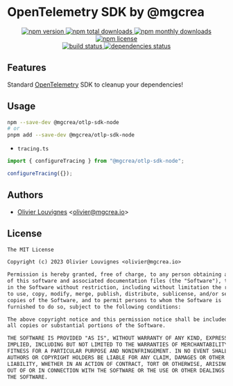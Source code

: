 # OpenTelemetry SDK by @mgcrea

<!-- markdownlint-disable MD033 -->
<p align="center">
  <a href="https://www.npmjs.com/package/@mgcrea/otlp-sdk-node">
    <img src="https://img.shields.io/npm/v/@mgcrea/otlp-sdk-node.svg?style=for-the-badge" alt="npm version" />
  </a>
  <a href="https://www.npmjs.com/package/@mgcrea/otlp-sdk-node">
    <img src="https://img.shields.io/npm/dt/@mgcrea/otlp-sdk-node.svg?style=for-the-badge" alt="npm total downloads" />
  </a>
  <a href="https://www.npmjs.com/package/@mgcrea/otlp-sdk-node">
    <img src="https://img.shields.io/npm/dm/@mgcrea/otlp-sdk-node.svg?style=for-the-badge" alt="npm monthly downloads" />
  </a>
  <a href="https://www.npmjs.com/package/@mgcrea/otlp-sdk-node">
    <img src="https://img.shields.io/npm/l/@mgcrea/otlp-sdk-node.svg?style=for-the-badge" alt="npm license" />
  </a>
  <br />
  <a href="https://github.com/mgcrea/eslint-config/actions/workflows/main.yml">
    <img src="https://img.shields.io/github/actions/workflow/status/mgcrea/eslint-config/main.yml?style=for-the-badge&branch=master" alt="build status" />
  </a>
  <a href="https://depfu.com/github/mgcrea/eslint-config">
    <img src="https://img.shields.io/depfu/dependencies/github/mgcrea/eslint-config?style=for-the-badge" alt="dependencies status" />
  </a>
</p>
<!-- markdownlint-enable MD037 -->

## Features

Standard [OpenTelemetry](https://opentelemetry.io) SDK to cleanup your dependencies!

## Usage

```sh
npm --save-dev @mgcrea/otlp-sdk-node
# or
pnpm add --save-dev @mgcrea/otlp-sdk-node
```

- `tracing.ts`

```ts
import { configureTracing } from "@mgcrea/otlp-sdk-node";

configureTracing({});
```

## Authors

- [Olivier Louvignes](https://github.com/mgcrea) <<olivier@mgcrea.io>>

## License

```txt
The MIT License

Copyright (c) 2023 Olivier Louvignes <olivier@mgcrea.io>

Permission is hereby granted, free of charge, to any person obtaining a copy
of this software and associated documentation files (the "Software"), to deal
in the Software without restriction, including without limitation the rights
to use, copy, modify, merge, publish, distribute, sublicense, and/or sell
copies of the Software, and to permit persons to whom the Software is
furnished to do so, subject to the following conditions:

The above copyright notice and this permission notice shall be included in
all copies or substantial portions of the Software.

THE SOFTWARE IS PROVIDED "AS IS", WITHOUT WARRANTY OF ANY KIND, EXPRESS OR
IMPLIED, INCLUDING BUT NOT LIMITED TO THE WARRANTIES OF MERCHANTABILITY,
FITNESS FOR A PARTICULAR PURPOSE AND NONINFRINGEMENT. IN NO EVENT SHALL THE
AUTHORS OR COPYRIGHT HOLDERS BE LIABLE FOR ANY CLAIM, DAMAGES OR OTHER
LIABILITY, WHETHER IN AN ACTION OF CONTRACT, TORT OR OTHERWISE, ARISING FROM,
OUT OF OR IN CONNECTION WITH THE SOFTWARE OR THE USE OR OTHER DEALINGS IN
THE SOFTWARE.
```
